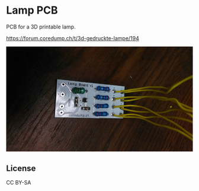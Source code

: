# Lamp PCB

PCB for a 3D printable lamp.

https://forum.coredump.ch/t/3d-gedruckte-lampe/194

![pic](https://raw.githubusercontent.com/dbrgn/lamp-pcb/master/pcb.jpg)

## License

CC BY-SA
